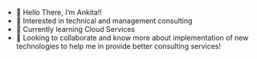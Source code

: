 - 👋 Hello There, I’m Ankita!!
- 👀 Interested in technical and management consulting
- 🌱 Currently learning Cloud Services
- 💞️ Looking to collaborate and know more about implementation of new technologies to help me in provide better consulting services!

<!---
Anki-the-monkey/Anki-the-monkey is a ✨ special ✨ repository because its `README.md` (this file) appears on your GitHub profile.
You can click the Preview link to take a look at your changes.
--->
